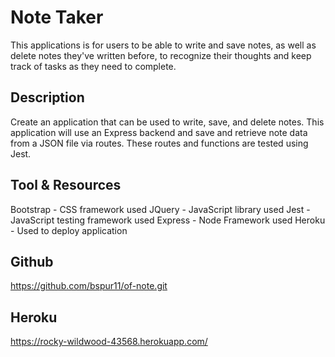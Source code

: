 # Note Taker
This applications is for users to be able to write and save notes, as well as delete notes they've written before, to recognize their thoughts and keep track of tasks as they need to complete.

## Description
Create an application that can be used to write, save, and delete notes. This application will use an Express backend and save and retrieve note data from a JSON file via routes. These routes and functions are tested using Jest.

## Tool & Resources
Bootstrap - CSS framework used
JQuery - JavaScript library used
Jest - JavaScript testing framework used
Express - Node Framework used
Heroku - Used to deploy application

## Github
https://github.com/bspur11/of-note.git

## Heroku
https://rocky-wildwood-43568.herokuapp.com/
